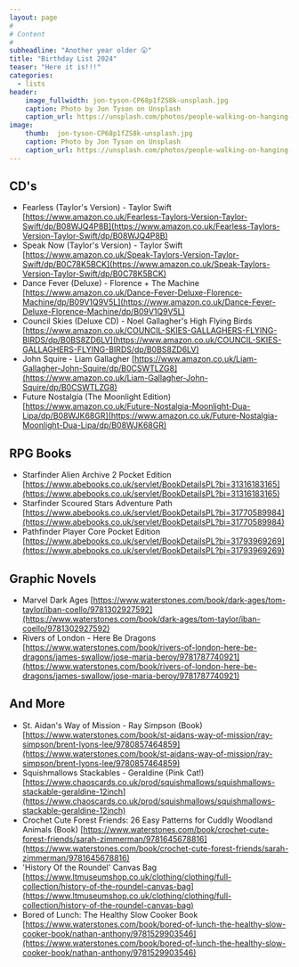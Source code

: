 ```yaml
---
layout: page
#
# Content
#
subheadline: "Another year older 😮"
title: "Birthday List 2024"
teaser: "Here it is!!!"
categories:
  - lists
header:
    image_fullwidth: jon-tyson-CP68p1fZS8k-unsplash.jpg
    caption: Photo by Jon Tyson on Unsplash
    caption_url: https://unsplash.com/photos/people-walking-on-hanging-bridge-during-daytime-CP68p1fZS8k?utm_content=creditCopyText&utm_medium=referral&utm_source=unsplash
image:
    thumb:  jon-tyson-CP68p1fZS8k-unsplash.jpg
    caption: Photo by Jon Tyson on Unsplash
    caption_url: https://unsplash.com/photos/people-walking-on-hanging-bridge-during-daytime-CP68p1fZS8k?utm_content=creditCopyText&utm_medium=referral&utm_source=unsplash
---
```

## CD's
- Fearless (Taylor's Version) - Taylor Swift [https://www.amazon.co.uk/Fearless-Taylors-Version-Taylor-Swift/dp/B08WJQ4P8B](https://www.amazon.co.uk/Fearless-Taylors-Version-Taylor-Swift/dp/B08WJQ4P8B)
- Speak Now (Taylor's Version) - Taylor Swift [https://www.amazon.co.uk/Speak-Taylors-Version-Taylor-Swift/dp/B0C78K5BCK](https://www.amazon.co.uk/Speak-Taylors-Version-Taylor-Swift/dp/B0C78K5BCK)
- Dance Fever (Deluxe) - Florence + The Machine [https://www.amazon.co.uk/Dance-Fever-Deluxe-Florence-Machine/dp/B09V1Q9V5L](https://www.amazon.co.uk/Dance-Fever-Deluxe-Florence-Machine/dp/B09V1Q9V5L)
- Council Skies (Deluxe CD) - Noel Gallagher's High Flying Birds [https://www.amazon.co.uk/COUNCIL-SKIES-GALLAGHERS-FLYING-BIRDS/dp/B0BS8ZD6LV](https://www.amazon.co.uk/COUNCIL-SKIES-GALLAGHERS-FLYING-BIRDS/dp/B0BS8ZD6LV)
- John Squire - Liam Gallagher [https://www.amazon.co.uk/Liam-Gallagher-John-Squire/dp/B0CSWTLZG8](https://www.amazon.co.uk/Liam-Gallagher-John-Squire/dp/B0CSWTLZG8)
- Future Nostalgia (The Moonlight Edition) [https://www.amazon.co.uk/Future-Nostalgia-Moonlight-Dua-Lipa/dp/B08WJK68GR](https://www.amazon.co.uk/Future-Nostalgia-Moonlight-Dua-Lipa/dp/B08WJK68GR)

## RPG Books
- Starfinder Alien Archive 2 Pocket Edition [https://www.abebooks.co.uk/servlet/BookDetailsPL?bi=31316183165](https://www.abebooks.co.uk/servlet/BookDetailsPL?bi=31316183165)
- Starfinder Scoured Stars Adventure Path [https://www.abebooks.co.uk/servlet/BookDetailsPL?bi=31770589984](https://www.abebooks.co.uk/servlet/BookDetailsPL?bi=31770589984)
- Pathfinder Player Core Pocket Edition [https://www.abebooks.co.uk/servlet/BookDetailsPL?bi=31793969269](https://www.abebooks.co.uk/servlet/BookDetailsPL?bi=31793969269)

## Graphic Novels
- Marvel Dark Ages [https://www.waterstones.com/book/dark-ages/tom-taylor/iban-coello/9781302927592](https://www.waterstones.com/book/dark-ages/tom-taylor/iban-coello/9781302927592)
- Rivers of London - Here Be Dragons [https://www.waterstones.com/book/rivers-of-london-here-be-dragons/james-swallow/jose-maria-beroy/9781787740921](https://www.waterstones.com/book/rivers-of-london-here-be-dragons/james-swallow/jose-maria-beroy/9781787740921)

## And More
- St. Aidan's Way of Mission - Ray Simpson (Book) [https://www.waterstones.com/book/st-aidans-way-of-mission/ray-simpson/brent-lyons-lee/9780857464859](https://www.waterstones.com/book/st-aidans-way-of-mission/ray-simpson/brent-lyons-lee/9780857464859)
- Squishmallows Stackables - Geraldine (Pink Cat!) [https://www.chaoscards.co.uk/prod/squishmallows/squishmallows-stackable-geraldine-12inch](https://www.chaoscards.co.uk/prod/squishmallows/squishmallows-stackable-geraldine-12inch)
- Crochet Cute Forest Friends: 26 Easy Patterns for Cuddly Woodland Animals (Book) [https://www.waterstones.com/book/crochet-cute-forest-friends/sarah-zimmerman/9781645678816](https://www.waterstones.com/book/crochet-cute-forest-friends/sarah-zimmerman/9781645678816)
- 'History Of the Roundel' Canvas Bag [https://www.ltmuseumshop.co.uk/clothing/clothing/full-collection/history-of-the-roundel-canvas-bag](https://www.ltmuseumshop.co.uk/clothing/clothing/full-collection/history-of-the-roundel-canvas-bag)
- Bored of Lunch: The Healthy Slow Cooker Book [https://www.waterstones.com/book/bored-of-lunch-the-healthy-slow-cooker-book/nathan-anthony/9781529903546](https://www.waterstones.com/book/bored-of-lunch-the-healthy-slow-cooker-book/nathan-anthony/9781529903546)
